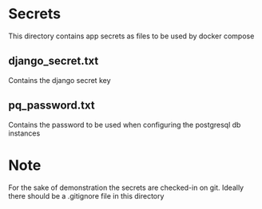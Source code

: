 # Secrets
This directory contains app secrets as files to be used by docker compose

## django_secret.txt
Contains the django secret key

## pq_password.txt
Contains the password to be used when configuring the postgresql db instances

# Note
For the sake of demonstration the secrets are checked-in on git. Ideally there should be a .gitignore file in this directory